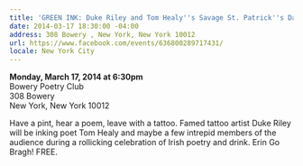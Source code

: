 ```yaml
---
title: 'GREEN INK: Duke Riley and Tom Healy''s Savage St. Patrick''s Day Party'
date: 2014-03-17 18:30:00 -04:00
address: 308 Bowery , New York, New York 10012
url: https://www.facebook.com/events/636800289717431/
locale: New York City
---
```


**Monday, March 17, 2014 at 6:30pm**  
Bowery Poetry Club  
308 Bowery  
New York, New York 10012  

Have a pint, hear a poem, leave with a tattoo. Famed tattoo artist Duke Riley will be inking poet Tom Healy and maybe a few intrepid members of the audience during a rollicking celebration of Irish poetry and drink. Erin Go Bragh! FREE.
